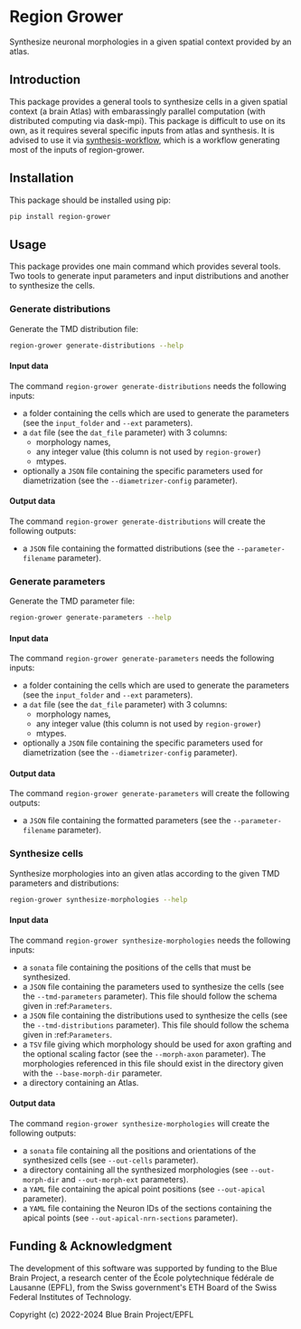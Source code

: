 # Region Grower

Synthesize neuronal morphologies in a given spatial context provided by an atlas.


## Introduction

This package provides a general tools to synthesize cells in a given spatial context (a brain Atlas)
with embarassingly parallel computation (with distributed computing via dask-mpi).
This package is difficult to use on its own, as it requires several specific inputs from atlas and 
synthesis. It is advised to use it via [synthesis-workflow](https://github.com/BlueBrain/synthesis-workflow),
which is a workflow generating most of the inputs of region-grower.


## Installation

This package should be installed using pip:

```bash
pip install region-grower
```


## Usage

This package provides one main command which provides several tools.
Two tools to generate input parameters and input distributions and another to synthesize the cells.

### Generate distributions

Generate the TMD distribution file:

```bash
region-grower generate-distributions --help
```

#### Input data

The command ``region-grower generate-distributions`` needs the following inputs:

* a folder containing the cells which are used to generate the parameters (see the ``input_folder`` and ``--ext`` parameters).
* a ``dat`` file (see the ``dat_file`` parameter) with 3 columns:
	* morphology names,
	* any integer value (this column is not used by ``region-grower``)
	* mtypes.
* optionally a ``JSON`` file containing the specific parameters used for diametrization (see the ``--diametrizer-config`` parameter).

#### Output data

The command ``region-grower generate-distributions`` will create the following outputs:

* a ``JSON`` file containing the formatted distributions (see the ``--parameter-filename`` parameter).

### Generate parameters

Generate the TMD parameter file:

```bash
region-grower generate-parameters --help
```

#### Input data

The command ``region-grower generate-parameters`` needs the following inputs:

* a folder containing the cells which are used to generate the parameters (see the ``input_folder`` and ``--ext`` parameters).
* a ``dat`` file (see the ``dat_file`` parameter) with 3 columns:
	* morphology names,
	* any integer value (this column is not used by ``region-grower``)
	* mtypes.
* optionally a ``JSON`` file containing the specific parameters used for diametrization (see the ``--diametrizer-config`` parameter).

#### Output data

The command ``region-grower generate-parameters`` will create the following outputs:

* a ``JSON`` file containing the formatted parameters (see the ``--parameter-filename`` parameter).

### Synthesize cells

Synthesize morphologies into an given atlas according to the given TMD parameters and distributions:

```bash
region-grower synthesize-morphologies --help
```

#### Input data

The command ``region-grower synthesize-morphologies`` needs the following inputs:

* a ``sonata`` file containing the positions of the cells that must be synthesized.
* a ``JSON`` file containing the parameters used to synthesize the cells (see the ``--tmd-parameters`` parameter). This file should follow the schema given in :ref:`Parameters`.
* a ``JSON`` file containing the distributions used to synthesize the cells (see the ``--tmd-distributions`` parameter). This file should follow the schema given in :ref:`Parameters`.
* a ``TSV`` file giving which morphology should be used for axon grafting and the optional scaling factor (see the ``--morph-axon`` parameter). The morphologies referenced in this file should exist in the directory given with the ``--base-morph-dir`` parameter.
* a directory containing an Atlas.

#### Output data

The command ``region-grower synthesize-morphologies`` will create the following outputs:

* a ``sonata`` file containing all the positions and orientations of the synthesized cells (see ``--out-cells`` parameter).
* a directory containing all the synthesized morphologies (see ``--out-morph-dir`` and ``--out-morph-ext`` parameters).
* a ``YAML`` file containing the apical point positions (see ``--out-apical`` parameter).
* a ``YAML`` file containing the Neuron IDs of the sections containing the apical points (see ``--out-apical-nrn-sections`` parameter).

## Funding & Acknowledgment

The development of this software was supported by funding to the Blue Brain Project,
a research center of the École polytechnique fédérale de Lausanne (EPFL),
from the Swiss government's ETH Board of the Swiss Federal Institutes of Technology.

Copyright (c) 2022-2024 Blue Brain Project/EPFL
